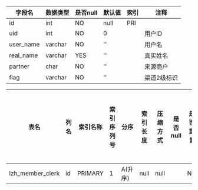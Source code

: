 |字段名|数据类型|是否null|默认值|索引|注释|
|------|--------|--------|------|----|----|
|id|int|NO|null|PRI||
|uid|int|NO|0||用户ID|
|user_name|varchar|NO|''||用户名|
|real_name|varchar|YES|''||真实姓名|
|partner|char|NO|''||来源商户|
|flag|varchar|NO|''||渠道2级标识|



|表名|列名|索引名称|索引序列号|分序|索引长度|压缩方式|是否null|是否重复|唯一值数目估计值|索引方法|列中描述索引信息|索引注释|
|----|----|--------|----------|----|--------|--------|--------|--------|----------------|--------|----------------|--------|
|lzh_member_clerk|id|PRIMARY|1|A(升序)|null|null||NO|2|BTREE|||
